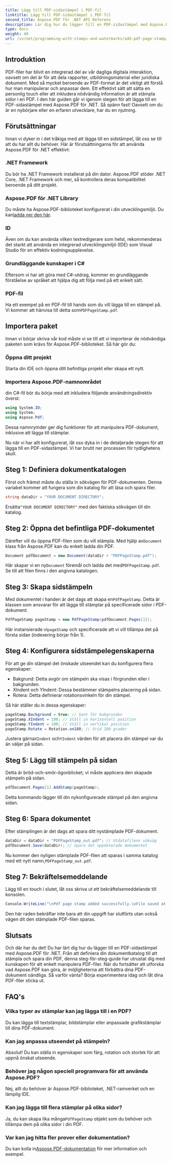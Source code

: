 ```yaml
---
title: Lägg till PDF-sidastämpel i PDF-fil
linktitle: Lägg till PDF-sidastämpel i PDF-fil
second_title: Aspose.PDF för .NET API Referens
description: Lär dig hur du lägger till en PDF-sidastämpel med Aspose.PDF för .NET med den här detaljerade guiden. Öka effekten av dina PDF-dokument.
type: docs
weight: 40
url: /sv/net/programming-with-stamps-and-watermarks/add-pdf-page-stamp/
---
```

## Introduktion

PDF-filer har blivit en integrerad del av vår dagliga digitala interaktion, oavsett om det är för att dela rapporter, utbildningsmaterial eller juridiska dokument. Med så mycket beroende av PDF-format är det viktigt att förstå hur man manipulerar och anpassar dem. Ett effektivt sätt att sätta en personlig touch eller att inkludera nödvändig information är att stämpla sidor i en PDF. I den här guiden går vi igenom stegen för att lägga till en PDF-sidastämpel med Aspose.PDF för .NET. Så spänn fast! Oavsett om du är en nybörjare eller en erfaren utvecklare, har du en njutning.

## Förutsättningar

Innan vi dyker in i det tråkiga med att lägga till en sidstämpel, låt oss se till att du har allt du behöver. Här är förutsättningarna för att använda Aspose.PDF för .NET effektivt:

### .NET Framework
Du bör ha .NET Framework installerat på din dator. Aspose.PDF stöder .NET Core, .NET Framework och mer, så kontrollera deras kompatibilitet beroende på ditt projekt.

### Aspose.PDF för .NET Library
 Du måste ha Aspose.PDF-biblioteket konfigurerat i din utvecklingsmiljö. Du kan[ladda ner den här](https://releases.aspose.com/pdf/net/). 

### ID
Även om du kan använda vilken textredigerare som helst, rekommenderas det starkt att använda en integrerad utvecklingsmiljö (IDE) som Visual Studio för en effektiv kodningsupplevelse.

### Grundläggande kunskaper i C#
Eftersom vi har att göra med C#-utdrag, kommer en grundläggande förståelse av språket att hjälpa dig att följa med på ett enkelt sätt.

### PDF-fil
 Ha ett exempel på en PDF-fil till hands som du vill lägga till en stämpel på. Vi kommer att hänvisa till detta som`PDFPageStamp.pdf`. 

## Importera paket 

Innan vi börjar skriva vår kod måste vi se till att vi importerar de nödvändiga paketen som krävs för Aspose.PDF-biblioteket. Så här gör du:

### Öppna ditt projekt
Starta din IDE och öppna ditt befintliga projekt eller skapa ett nytt.

### Importera Aspose.PDF-namnområdet
din C#-fil bör du börja med att inkludera följande användningsdirektiv överst:

```csharp
using System.IO;
using System;
using Aspose.Pdf;
```

Dessa namnrymder ger dig funktioner för att manipulera PDF-dokument, inklusive att lägga till stämplar.

Nu när vi har allt konfigurerat, låt oss dyka in i de detaljerade stegen för att lägga till en PDF-sidastämpel. Vi har brutit ner processen för tydlighetens skull. 

## Steg 1: Definiera dokumentkatalogen

Först och främst måste du ställa in sökvägen för PDF-dokumenten. Denna variabel kommer att fungera som din katalog för att läsa och spara filer.

```csharp
string dataDir = "YOUR DOCUMENT DIRECTORY";
```

 Ersätta`"YOUR DOCUMENT DIRECTORY"` med den faktiska sökvägen till din katalog.

## Steg 2: Öppna det befintliga PDF-dokumentet

 Därefter vill du öppna PDF-filen som du vill stämpla. Med hjälp av`Document` klass från Aspose.PDF kan du enkelt ladda din PDF.

```csharp
Document pdfDocument = new Document(dataDir + "PDFPageStamp.pdf");
```

 Här skapar vi en ny`Document` föremål och ladda det med`PDFPageStamp.pdf`. Se till att filen finns i den angivna katalogen.

## Steg 3: Skapa sidstämpeln

 Med dokumentet i handen är det dags att skapa en`PdfPageStamp`. Detta är klassen som ansvarar för att lägga till stämplar på specificerade sidor i PDF-dokument.

```csharp
PdfPageStamp pageStamp = new PdfPageStamp(pdfDocument.Pages[1]);
```

Här instansierade vi`pageStamp` och specificerade att vi vill tillämpa det på första sidan (indexering börjar från 1).

## Steg 4: Konfigurera sidstämpelegenskaperna

För att ge din stämpel det önskade utseendet kan du konfigurera flera egenskaper:

- Bakgrund: Detta avgör om stämpeln ska visas i förgrunden eller i bakgrunden.
- XIndent och YIndent: Dessa bestämmer stämpelns placering på sidan.
- Rotera: Detta definierar rotationsvinkeln för din stämpel.

Så här ställer du in dessa egenskaper:

```csharp
pageStamp.Background = true; // Sant för bakgrunden
pageStamp.XIndent = 100; // Ställ in horisontell position
pageStamp.YIndent = 100; // Ställ in vertikal position
pageStamp.Rotate = Rotation.on180; // Vrid 180 grader
```

 Justera gärna`XIndent` och`YIndent` värden för att placera din stämpel var du än väljer på sidan.

## Steg 5: Lägg till stämpeln på sidan

Detta är bröd-och-smör-ögonblicket; vi måste applicera den skapade stämpeln på sidan.

```csharp
pdfDocument.Pages[1].AddStamp(pageStamp);
```

Detta kommando lägger till din nykonfigurerade stämpel på den angivna sidan.

## Steg 6: Spara dokumentet

Efter stämplingen är det dags att spara ditt nystämplade PDF-dokument. 

```csharp
dataDir = dataDir + "PDFPageStamp_out.pdf"; // Utdatafilens sökväg
pdfDocument.Save(dataDir); // Spara det uppdaterade dokumentet
```

Nu kommer den nyligen stämplade PDF-filen att sparas i samma katalog med ett nytt namn,`PDFPageStamp_out.pdf`.

## Steg 7: Bekräftelsemeddelande

Lägg till en touch i slutet, låt oss skriva ut ett bekräftelsemeddelande till konsolen.

```csharp
Console.WriteLine("\nPdf page stamp added successfully.\nFile saved at " + dataDir);
```

Den här raden bekräftar inte bara att din uppgift har slutförts utan också vägen dit den stämplade PDF-filen sparas.

## Slutsats

Och där har du det! Du har lärt dig hur du lägger till en PDF-sidastämpel med Aspose.PDF för .NET. Från att definiera din dokumentkatalog till att stämpla och spara din PDF, denna steg-för-steg-guide har utrustat dig med kunskapen för att enkelt manipulera PDF-filer. När du fortsätter att utforska vad Aspose.PDF kan göra, är möjligheterna att förbättra dina PDF-dokument oändliga. Så varför vänta? Börja experimentera idag och låt dina PDF-filer sticka ut.

## FAQ's

### Vilka typer av stämplar kan jag lägga till i en PDF?  
Du kan lägga till textstämplar, bildstämplar eller anpassade grafikstämplar till dina PDF-dokument.

### Kan jag anpassa utseendet på stämpeln?  
Absolut! Du kan ställa in egenskaper som färg, rotation och storlek för att uppnå önskat utseende.

### Behöver jag någon speciell programvara för att använda Aspose.PDF?  
Nej, allt du behöver är Aspose.PDF-biblioteket, .NET-ramverket och en lämplig IDE.

### Kan jag lägga till flera stämplar på olika sidor?  
 Ja, du kan skapa lika många`PdfPageStamp` objekt som du behöver och tillämpa dem på olika sidor i din PDF.

### Var kan jag hitta fler prover eller dokumentation?  
 Du kan kolla in[Aspose.PDF-dokumentation](https://reference.aspose.com/pdf/net/) för mer information och exempel.